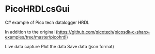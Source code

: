 # PicoHRDLcsGui
C# example of Pico tech datalogger HRDL 

In addition to the original (https://github.com/picotech/picosdk-c-sharp-examples/tree/master/picohrdl)

Live data capture
Plot the data
Save data (json format) 
